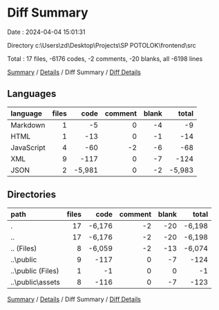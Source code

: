 # Diff Summary

Date : 2024-04-04 15:01:31

Directory c:\\Users\\zd\\Desktop\\Projects\\SP POTOLOK\\frontend\\src

Total : 17 files,  -6176 codes, -2 comments, -20 blanks, all -6198 lines

[Summary](results.md) / [Details](details.md) / Diff Summary / [Diff Details](diff-details.md)

## Languages
| language | files | code | comment | blank | total |
| :--- | ---: | ---: | ---: | ---: | ---: |
| Markdown | 1 | -5 | 0 | -4 | -9 |
| HTML | 1 | -13 | 0 | -1 | -14 |
| JavaScript | 4 | -60 | -2 | -6 | -68 |
| XML | 9 | -117 | 0 | -7 | -124 |
| JSON | 2 | -5,981 | 0 | -2 | -5,983 |

## Directories
| path | files | code | comment | blank | total |
| :--- | ---: | ---: | ---: | ---: | ---: |
| . | 17 | -6,176 | -2 | -20 | -6,198 |
| .. | 17 | -6,176 | -2 | -20 | -6,198 |
| .. (Files) | 8 | -6,059 | -2 | -13 | -6,074 |
| ..\\public | 9 | -117 | 0 | -7 | -124 |
| ..\\public (Files) | 1 | -1 | 0 | 0 | -1 |
| ..\\public\\assets | 8 | -116 | 0 | -7 | -123 |

[Summary](results.md) / [Details](details.md) / Diff Summary / [Diff Details](diff-details.md)